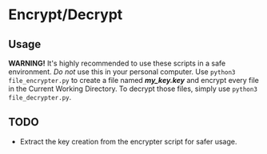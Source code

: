 # Encrypt/Decrypt

## Usage
**WARNING!** It's highly recommended to use these scripts in a safe environment. *Do not* use this in your personal computer.
Use `python3 file_encrypter.py` to create a file named ***my_key.key*** and encrypt every file in the Current Working Directory.
To decrypt those files, simply use `python3 file_decrypter.py`.

## TODO
- Extract the key creation from the encrypter script for safer usage.
